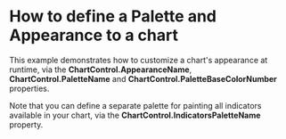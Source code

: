 # How to define a Palette and Appearance to a chart


<p>This example demonstrates how to customize a chart's appearance at runtime, via the <strong>ChartControl.AppearanceName</strong>, <strong>ChartControl.PaletteName</strong> and <strong>ChartControl.PaletteBaseColorNumber</strong> properties.</p><p>Note that you can define a separate palette for painting all indicators available in your chart, via the <strong>ChartControl.IndicatorsPaletteName</strong> property.</p>

<br/>


